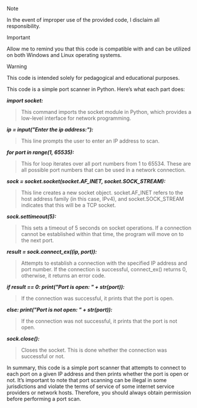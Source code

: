 > [!NOTE]
> In the event of improper use of the provided code, I disclaim all responsibility.

> [!IMPORTANT]
> Allow me to remind you that this code is compatible with and can be utilized on both Windows and Linux operating systems.

> [!WARNING]
> This code is intended solely for pedagogical and educational purposes.

This code is a simple port scanner in Python. Here’s what each part does:

***import socket:*** 
> This command imports the socket module in Python, which provides a low-level interface for network programming.

***ip = input("Enter the ip address:"):*** 
> This line prompts the user to enter an IP address to scan.

***for port in range(1, 65535):*** 
> This for loop iterates over all port numbers from 1 to 65534. These are all possible port numbers that can be used in a network connection.

***sock = socket.socket(socket.AF_INET, socket.SOCK_STREAM):*** 
> This line creates a new socket object. socket.AF_INET refers to the host address family (in this case, IPv4), and socket.SOCK_STREAM indicates that this will be a TCP socket.

***sock.settimeout(5):*** 
> This sets a timeout of 5 seconds on socket operations. If a connection cannot be established within that time, the program will move on to the next port.

***result = sock.connect_ex((ip, port)):*** 
> Attempts to establish a connection with the specified IP address and port number. If the connection is successful, connect_ex() returns 0, otherwise, it returns an error code.

***if result == 0: print("Port is open: " + str(port)):*** 
> If the connection was successful, it prints that the port is open.

***else: print("Port is not open: " + str(port)):*** 
> If the connection was not successful, it prints that the port is not open.

***sock.close():*** 
> Closes the socket. This is done whether the connection was successful or not.

In summary, this code is a simple port scanner that attempts to connect to each port on a given IP address and then prints whether the port is open or not. It’s important to note that port scanning can be illegal in some jurisdictions and violate the terms of service of some internet service providers or network hosts. Therefore, you should always obtain permission before performing a port scan.
